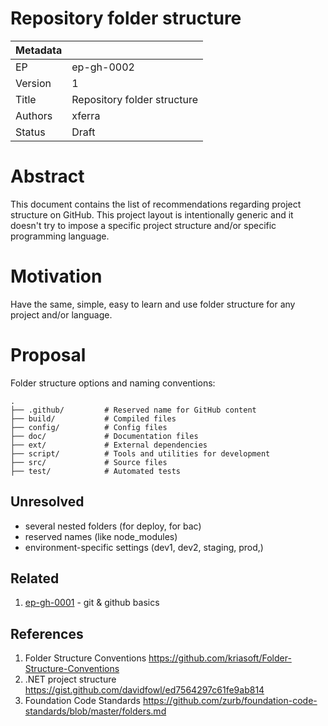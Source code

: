 # Repository folder structure 

| Metadata     |                                         |
| ------------ |-----------------------------------------|
| EP           | ep-gh-0002                              |
| Version      | 1                                       |
| Title        | Repository folder structure             |
| Authors      | xferra                                  |
| Status       | Draft                                   |

# Abstract

This document contains the list of recommendations regarding project structure on GitHub. This project layout is intentionally generic and it doesn't try to impose a specific project structure and/or specific programming language.

# Motivation

Have the same, simple, easy to learn and use folder structure for any project and/or language.

# Proposal

Folder structure options and naming conventions:

```
.
├── .github/         # Reserved name for GitHub content
├── build/           # Compiled files
├── config/          # Config files
├── doc/             # Documentation files
├── ext/             # External dependencies 
├── script/          # Tools and utilities for development
├── src/             # Source files
├── test/            # Automated tests
```

## Unresolved

- several nested folders (for deploy, for bac)
- reserved names (like node_modules)
- environment-specific settings (dev1, dev2, staging, prod,)

## Related

1. [ep-gh-0001](ep-gh-0001.md) - git & github basics

## References

1. Folder Structure Conventions <https://github.com/kriasoft/Folder-Structure-Conventions>
2. .NET project structure <https://gist.github.com/davidfowl/ed7564297c61fe9ab814>
3. Foundation Code Standards <https://github.com/zurb/foundation-code-standards/blob/master/folders.md>
